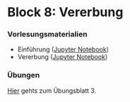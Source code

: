 # Block 8: Vererbung


### Vorlesungsmaterialien

* Einführung ([Jupyter Notebook](https://nbviewer.jupyter.org/github/Andreas-Forster/gyminf-programmieren/blob/master/notebooks/Block8-Einfuehrung.ipynb))
* Vererbung ([Jupyter Notebook](https://nbviewer.jupyter.org/github/Andreas-Forster/gyminf-programmieren/blob/master/notebooks/Vererbung.ipynb))


### Übungen

[Hier](../uebungen/uebungen3.md) gehts zum Übungsblatt 3.


